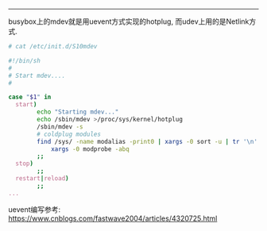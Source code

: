 

---



busybox上的mdev就是用uevent方式实现的hotplug, 而udev上用的是Netlink方式.

```bash
# cat /etc/init.d/S10mdev 

#!/bin/sh
#
# Start mdev....
#

case "$1" in
  start)
        echo "Starting mdev..."
        echo /sbin/mdev >/proc/sys/kernel/hotplug
        /sbin/mdev -s
        # coldplug modules
        find /sys/ -name modalias -print0 | xargs -0 sort -u | tr '\n' '\0' | \
            xargs -0 modprobe -abq
        ;;
  stop)
        ;;
  restart|reload)
        ;;
...
```

uevent编写参考: <https://www.cnblogs.com/fastwave2004/articles/4320725.html>

